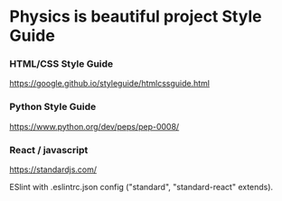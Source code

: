 # Physics is beautiful project Style Guide

### HTML/CSS Style Guide

https://google.github.io/styleguide/htmlcssguide.html

### Python Style Guide

https://www.python.org/dev/peps/pep-0008/

### React / javascript 

https://standardjs.com/ 

ESlint with .eslintrc.json config ("standard", "standard-react" extends). 
 